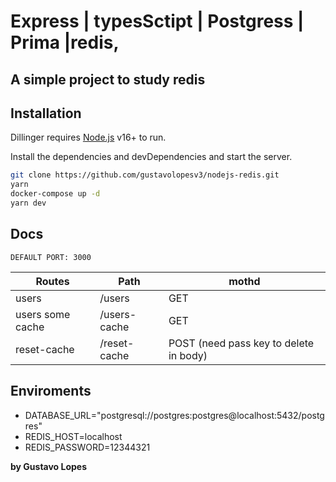 # Express | typesSctipt | Postgress | Prima |redis,
## A simple project to study redis


## Installation

Dillinger requires [Node.js](https://nodejs.org/) v16+ to run.

Install the dependencies and devDependencies and start the server.

```sh
git clone https://github.com/gustavolopesv3/nodejs-redis.git
yarn
docker-compose up -d
yarn dev
```

## Docs

```
DEFAULT PORT: 3000
```
| Routes | Path | mothd|
| ------ | ------ | ----|
| users | /users | GET|
| users some cache | /users-cache |  GET|
| reset-cache | /reset-cache | POST (need pass key to delete in body)|

## Enviroments
- DATABASE_URL="postgresql://postgres:postgres@localhost:5432/postgres"
- REDIS_HOST=localhost
- REDIS_PASSWORD=12344321

**by Gustavo Lopes**

